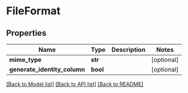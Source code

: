 # FileFormat

## Properties
Name | Type | Description | Notes
------------ | ------------- | ------------- | -------------
**mime_type** | **str** |  | [optional] 
**generate_identity_column** | **bool** |  | [optional] 

[[Back to Model list]](../README.md#documentation-for-models) [[Back to API list]](../README.md#documentation-for-api-endpoints) [[Back to README]](../README.md)


